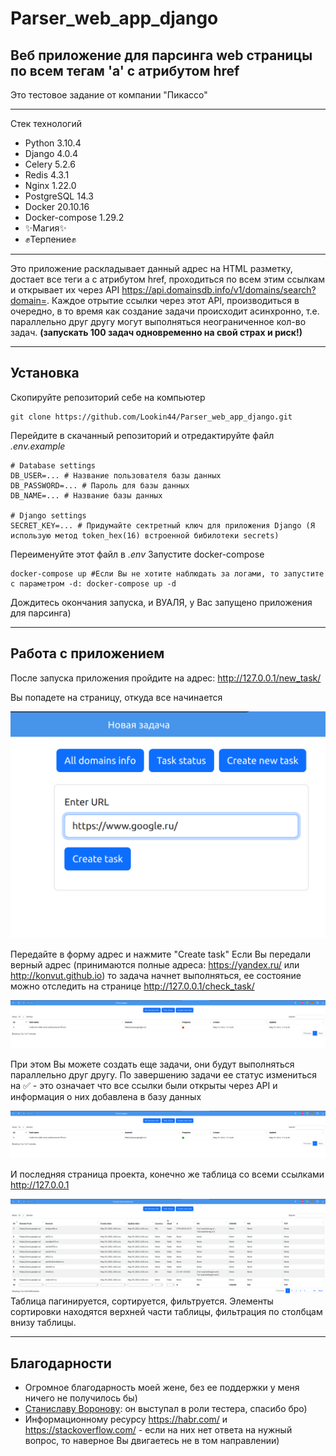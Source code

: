 # Parser_web_app_django
## Веб приложение для парсинга web страницы по всем тегам 'a' с атрибутом href


Это тестовое задание от компании "Пикассо"
***

Стек технологий
- Python 3.10.4
- Django 4.0.4
- Celery 5.2.6
- Redis 4.3.1
- Nginx 1.22.0
- PostgreSQL 14.3
- Docker 20.10.16
- Docker-compose 1.29.2
- ✨Магия✨
- ✊Терпение✊
***

Это приложение раскладывает данный адрес на HTML разметку, достает все теги а
с атрибутом href, проходиться по всем этим ссылкам и открывает их через API
https://api.domainsdb.info/v1/domains/search?domain=. Каждое отрытие ссылки 
через этот API, производиться в очередно, в то время как создание задачи 
происходит асинхронно, т.е. параллельно друг другу могут выполняться 
неограниченное кол-во задач. **(запускать 100 задач одновременно на свой страх и риск!)**

***

## Установка

Скопируйте репозиторий себе на компьютер
``` commandline
git clone https://github.com/Lookin44/Parser_web_app_django.git
```

Перейдите в скачанный репозиторий и отредактируйте файл *.env.example*
```dotenv
# Database settings
DB_USER=... # Название пользователя базы данных
DB_PASSWORD=... # Пароль для базы данных
DB_NAME=... # Название базы данных

# Django settings
SECRET_KEY=... # Придумайте сектретный ключ для приложения Django (Я использую метод token_hex(16) встроенной бибилотеки secrets)
```

Переименуйте этот файл в *.env*
Запустите docker-compose
```shell
docker-compose up #Если Вы не хотите наблюдать за логами, то запустите с параметром -d: docker-compose up -d
```

Дождитесь окончания запуска, и ВУАЛЯ, у Вас запущено приложения для парсинга)
***

## Работа с приложением

После запуска приложения пройдите на адрес: http://127.0.0.1/new_task/

Вы попадете на страницу, откуда все начинается

![title](examples/1.png)

Передайте в форму адрес и нажмите "Create task"
Если Вы передали верный адрес (принимаются полные адреса: https://yandex.ru/ или http://konvut.github.io)
то задача начнет выполняться, ее состояние можно отследить на странице http://127.0.0.1/check_task/

![title](examples/2.png)

При этом Вы можете создать еще задачи, они будут выполняться параллельно друг другу.
По завершению задачи ее статус измениться на ✅ - это означает что все ссылки были
открыты через API и информация о них добавлена в базу данных

![title](examples/3.png)

И последняя страница проекта, конечно же таблица со всеми ссылками http://127.0.0.1

![title](examples/4.png)
 Таблица пагинируется, сортируется, фильтруется. Элементы сортировки находятся верхней части таблицы,
фильтрация по столбцам внизу таблицы.

***
## Благодарности

- Огромное благодарность моей жене, без ее поддержки у меня ничего не получилось бы)
- [Станиславу Воронову](https://github.com/Stevinel): он выступал в роли тестера, спасибо бро)
- Информационному ресурсу https://habr.com/ и https://stackoverflow.com/ - если на них нет ответа на нужный вопрос,
то наверное Вы двигаетесь не в том направлении)